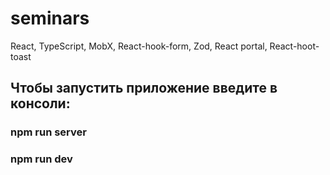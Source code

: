 # seminars

React, TypeScript, MobX, React-hook-form, Zod, React portal, React-hoot-toast

## Чтобы запустить приложение введите в консоли:

### npm run server

### npm run dev
